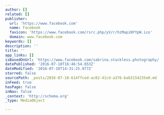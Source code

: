 ```yaml
---
author: []
related: []
publisher:
  url: 'https://www.facebook.com'
  name: Facebook
  favicon: 'https://www.facebook.com/rsrc.php/yV/r/hzMapiNYYpW.ico'
  domain: www.facebook.com
keywords: []
description: ''
title: ''
app_links: []
isBasedOnUrl: 'https://www.facebook.com/sabrina.stuckless.photography/'
datePublished: '2016-07-18T16:46:54.853Z'
dateModified: '2016-07-18T14:31:25.977Z'
starred: false
sourcePath: _posts/2016-07-18-614ffced-ac02-41cd-a376-bab3154235e0.md
inFeed: true
hasPage: false
inNav: false
_context: 'http://schema.org'
_type: MediaObject

---
```


